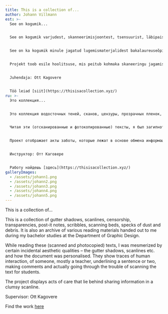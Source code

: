 ```yaml
---
title: This is a collection of...
author: Johann Villmann
est: >-
  See on kogumik...


  See on kogumik varjudest, skanneerimisjoontest, tsensuurist, läbipaistvustest, post-it’itest, kritseldustest, tolmu ja puru kübekestest.  


  See on ka kogumik minule jagatud lugemismaterjalidest bakalaureuseõpingutel ajal graafilise disaini osakonnas. Lugedes neid skanneeritud, kopeeritud, pildistatud tekste, olin lummatud nende juhuslikest esteetilistest omadustest, nagu varjud, jooned jne. ning kuidas koopiad on isikustatud. Neis on näha inimtegevuse jälgi, enamasti juhendaja, kes on lause või kaks alla kriipsutanud, tema kommentaare, mõtteid ja vaeva.  


  Projekt toob esile hoolitsuse, mis peitub kohmaka skaneeringu jagamise rituaalis.


  Juhendaja: Ott Kagovere  


  Töö leiad [siit](https://thisisacollection.xyz/)
ru: >-
  Это коллекция...


  Это коллекция водосточных теней, сканов, цензуры, прозрачных пленок, пост-заметок, каракулей, сканирующих кроватей, пятен пыли и мусора. Это также архив различных материалов для чтения, выданных мне во время обучения в бакалавриате на факультете графического дизайна Академии художеств Эстонии.  


  Читая эти (отсканированные и фотокопированные) тексты, я был загипнотизирован некоторыми случайными эстетическими качествами - тенями водосточного желоба, линиями сканирования и т.п. и тем, как документ был персонализирован. Они показывают следы человеческого взаимодействия, от кого-то, в основном от учителя, подчеркивая предложение или два, комментируя и фактически испытывая трудности при сканировании текста для студентов.  


  Проект отображает акты заботы, которые лежат в основе обмена информацией в неуклюжей линии сканирования.


  Инструктор: Отт Каговере  


  Работу найдешь [здесь](https://thisisacollection.xyz/)
galleryImages:
  - /assets/johann1.png
  - /assets/johann2.png
  - /assets/johann3.png
  - /assets/johann4.png
  - /assets/johann5.png
---
```

This is a collection of...

This is a collection of gutter shadows, scanlines, censorship, transparencies, post-it notes, scribbles, scanning beds, specks of dust and debris. It is also an archive of various reading materials handed out to me during my bachelor studies at the Department of Graphic Design.  

While reading these (scanned and photocopied) texts, I was mesmerized by certain incidental aesthetic qualities – the gutter shadows, scanlines etc. and how the document was personalised. They show traces of human interaction, of someone, mostly a teacher, underlining a sentence or two, making comments and actually going through the trouble of scanning the text for students.  

The project displays acts of care that lie behind sharing information in a clumsy scanline.

Supervisor: Ott Kagovere  

Find the work [here](https://thisisacollection.xyz/)